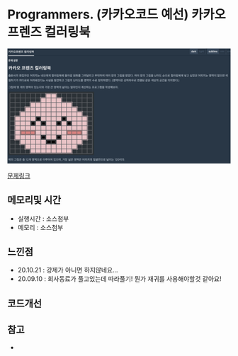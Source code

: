 # Programmers. (카카오코드 예선) 카카오프렌즈 컬러링북

![문제이미지](https://github.com/pointehd/Algorithm/blob/master/img/200910.png?raw=true)

[문제링크](https://programmers.co.kr/learn/courses/30/lessons/1829)

## 메모리및 시간
* 실행시간 : 소스첨부 
* 메모리 : 소스첨부 


## 느낀점
* 20.10.21 : 강제가 아니면 하지않네요... 
* 20.09.10 : 회사동료가 풀고있는데 따라풀기! 뭔가 재귀를 사용해야할것 같아요!   

## 코드개선 


## 참고
* 

